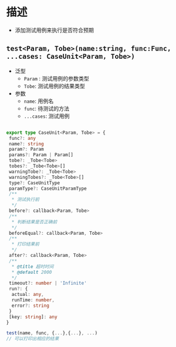 # 描述

- 添加测试用例来执行是否符合预期

## `test<Param, Tobe>(name:string, func:Func, ...cases: CaseUnit<Param, Tobe>)`

- 泛型
  - `Param` : 测试用例的参数类型
  - `Tobe`: 测试用例的结果类型
- 参数
  - `name`: 用例名
  - `func`: 待测试的方法
  - `...cases`: 测试用例

```ts

export type CaseUnit<Param, Tobe> = {
 func?: any
 name?: string
 param?: Param
 params?: Param | Param[]
 tobe?: _Tobe<Tobe>
 tobes?: _Tobe<Tobe>[]
 warningTobe?: _Tobe<Tobe>
 warningTobes?: _Tobe<Tobe>[]
 type?: CaseUnitType
 paramType?: CaseUnitParamType
 /**
  * 测试执行前
  */
 before?: callback<Param, Tobe>
 /**
  * 判断结果是否正确前
  */
 beforeEqual?: callback<Param, Tobe>
 /**
  * 打印结果前
  */
 after?: callback<Param, Tobe>
 /**
  * @title 超时时间
  * @default 2000
  */
 timeout?: number | 'Infinite'
 run?: {
  actual: any,
  runTime: number,
  error?: string
 }
 [key: string]: any
}

test(name, func, {...},{...}, ...)
// 可以打印出相应的结果
```

